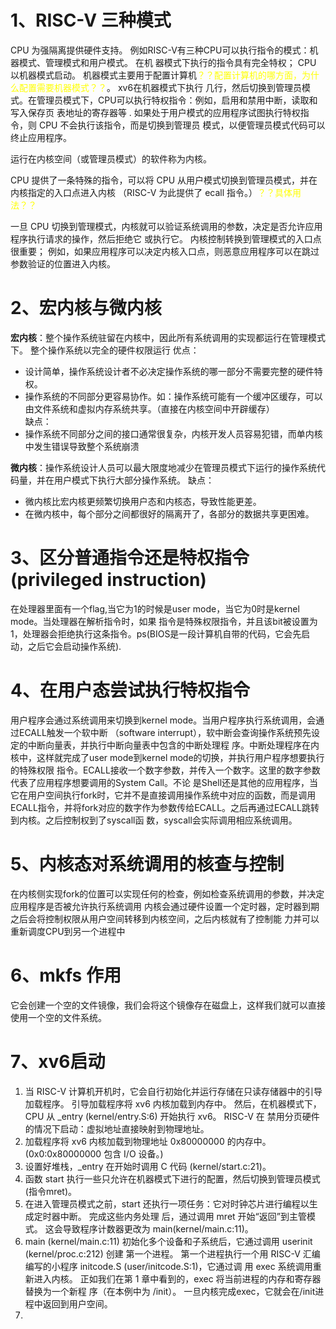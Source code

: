 <font color="red"></font>
<font color="yellow"></font>
# 1、RISC-V 三种模式
CPU 为强隔离提供硬件支持。 例如RISC-V有三种CPU可以执行指令的模式：机器模式、管理模式和用户模式。 在机
器模式下执行的指令具有完全特权； CPU 以机器模式启动。 机器模式主要用于配置计算机<font color="yellow">？？配置计算机的哪方面，为什么配置需要机器模式？？</font>。 xv6在机器模式下执行
几行，然后切换到管理员模式。在管理员模式下，CPU可以执行特权指令：例如，启用和禁用中断，读取和写入保存页
表地址的寄存器等 . 如果处于用户模式的应用程序试图执行特权指令，则 CPU 不会执行该指令，而是切换到管理员
模式，以便管理员模式代码可以终止应用程序。

运行在内核空间（或管理员模式）的软件称为内核。

CPU 提供了一条特殊的指令，可以将 CPU 从用户模式切换到管理员模式，并在内核指定的入口点进入内核
（RISC-V 为此提供了 ecall 指令。）<font color="yellow">？？具体用法？？</font>

一旦 CPU 切换到管理模式，内核就可以验证系统调用的参数，决定是否允许应用程序执行请求的操作，然后拒绝它 或执行它。 内核控制转换到管理模式的入口点很重要； 例如，如果应用程序可以决定内核入口点，则恶意应用程序可以在跳过参数验证的位置进入内核。

# 2、宏内核与微内核
**宏内核**：整个操作系统驻留在内核中，因此所有系统调用的实现都运行在管理模式下。 整个操作系统以完全的硬件权限运行 
优点：  
- 设计简单，操作系统设计者不必决定操作系统的哪一部分不需要完整的硬件特权。
- 操作系统的不同部分更容易协作。如：操作系统可能有一个缓冲区缓存，可以由文件系统和虚拟内存系统共享。（直接在内核空间中开辟缓存）  
缺点：  
- 操作系统不同部分之间的接口通常很复杂，内核开发人员容易犯错，而单内核中发生错误导致整个系统崩溃  

**微内核**：操作系统设计人员可以最大限度地减少在管理员模式下运行的操作系统代码量，并在用户模式下执行大部分操作系统。
缺点：  
- 微内核比宏内核更频繁切换用户态和内核态，导致性能更差。
- 在微内核中，每个部分之间都很好的隔离开了，各部分的数据共享更困难。


# 3、区分普通指令还是特权指令(privileged instruction)
在处理器里面有一个flag,当它为1的时候是user mode，当它为0时是kernel mode。当处理器在解析指令时，如果
指令是特殊权限指令，并且该bit被设置为1，处理器会拒绝执行这条指令。ps(BIOS是一段计算机自带的代码，它会先启动，之后它会启动操作系统).

# 4、在用户态尝试执行特权指令
用户程序会通过系统调用来切换到kernel mode。当用户程序执行系统调用，会通过ECALL触发一个软中断
（software interrupt），软中断会查询操作系统预先设定的中断向量表，并执行中断向量表中包含的中断处理程
序。中断处理程序在内核中，这样就完成了user mode到kernel mode的切换，并执行用户程序想要执行的特殊权限
指令。ECALL接收一个数字参数，并传入一个数字。这里的数字参数代表了应用程序想要调用的System Call。不论
是Shell还是其他的应用程序，当它在用户空间执行fork时，它并不是直接调用操作系统中对应的函数，而是调用
ECALL指令，并将fork对应的数字作为参数传给ECALL。之后再通过ECALL跳转到内核。之后控制权到了syscall函
数，syscall会实际调用相应系统调用。

# 5、内核态对系统调用的核查与控制
在内核侧实现fork的位置可以实现任何的检查，例如检查系统调用的参数，并决定应用程序是否被允许执行系统调用
内核会通过硬件设置一个定时器，定时器到期之后会将控制权限从用户空间转移到内核空间，之后内核就有了控制能
力并可以重新调度CPU到另一个进程中

# 6、mkfs 作用
它会创建一个空的文件镜像，我们会将这个镜像存在磁盘上，这样我们就可以直接使用一个空的文件系统。

# 7、xv6启动
1. 当 RISC-V 计算机开机时，它会自行初始化并运行存储在只读存储器中的引导加载程序。 引导加载程序将 xv6
 内核加载到内存中。 然后，在机器模式下，CPU 从 _entry (kernel/entry.S:6) 开始执行 xv6。 RISC-V 在
 禁用分页硬件的情况下启动：虚拟地址直接映射到物理地址。  
2. 加载程序将 xv6 内核加载到物理地址 0x80000000 的内存中。(0x0:0x80000000 包含 I/O 设备。)
3. 设置好堆栈，_entry 在开始时调用 C 代码 (kernel/start.c:21)。
4. 函数 start 执行一些只允许在机器模式下进行的配置，然后切换到管理员模式(指令mret)。
5. 在进入管理员模式之前，start 还执行一项任务：它对时钟芯片进行编程以生成定时器中断。 完成这些内务处理
后，通过调用 mret 开始“返回”到主管模式。 这会导致程序计数器更改为 main(kernel/main.c:11)。
6. main (kernel/main.c:11) 初始化多个设备和子系统后，它通过调用 userinit (kernel/proc.c:212) 创建
第一个进程。 第一个进程执行一个用 RISC-V 汇编编写的小程序 initcode.S (user/initcode.S:1)，它通过调
用 exec 系统调用重新进入内核。 正如我们在第 1 章中看到的，exec 将当前进程的内存和寄存器替换为一个新程
序（在本例中为 /init）。 一旦内核完成exec，它就会在/init进程中返回到用户空间。
7.